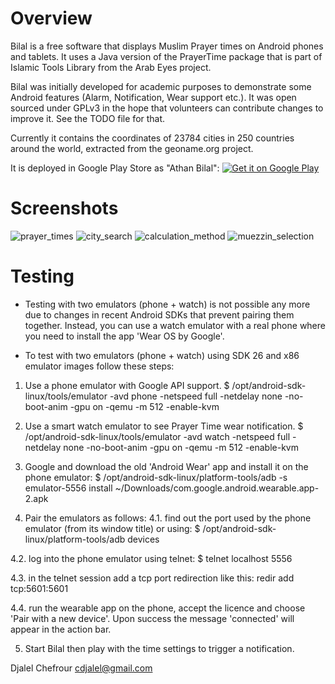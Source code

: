 Overview
========
Bilal is a free software that displays Muslim Prayer times on Android phones and tablets. It uses a Java version of the PrayerTime package that is part of Islamic Tools Library from the Arab Eyes project.

Bilal was initially developed for academic purposes to demonstrate some Android features (Alarm, Notification, Wear support etc.). It was open sourced under GPLv3 in the hope that volunteers can contribute changes to improve it. See the TODO file for that.

Currently it contains the coordinates of 23784 cities in 250 countries around the world, extracted from the geoname.org project.

It is deployed in Google Play Store as "Athan Bilal": 
<a href='https://play.google.com/store/apps/details?id=com.djalel.android.bilal&pcampaignid=MKT-Other-global-all-co-prtnr-py-PartBadge-Mar2515-1'><img alt='Get it on Google Play' src='https://play.google.com/intl/en_us/badges/images/generic/en_badge_web_generic.png'/></a>

Screenshots
===========
![prayer_times](https://user-images.githubusercontent.com/5300525/40919891-d560ccda-6802-11e8-9ecc-9baffd79f93f.png)
![city_search](https://user-images.githubusercontent.com/5300525/40919921-ede93c74-6802-11e8-8a70-69267f194440.png)
![calculation_method](https://user-images.githubusercontent.com/5300525/40919894-d86819ec-6802-11e8-8749-5f81d0308bb6.png)
![muezzin_selection](https://user-images.githubusercontent.com/5300525/40919934-f90e9180-6802-11e8-95a9-d0c9a9fe12c9.png)

Testing
=======
- Testing with two emulators (phone + watch) is not possible any more due to changes in recent Android SDKs that prevent pairing them together. Instead, you can use a watch emulator with a real phone where you need to install  the app 'Wear OS by Google'.

- To test with two emulators (phone + watch) using SDK 26 and x86 emulator images follow these steps:

1. Use a phone emulator with Google API support.
$ /opt/android-sdk-linux/tools/emulator -avd phone -netspeed full -netdelay none -no-boot-anim -gpu on -qemu -m 512 -enable-kvm

2. Use a smart watch emulator to see Prayer Time wear notification.
$ /opt/android-sdk-linux/tools/emulator -avd watch -netspeed full -netdelay none -no-boot-anim -gpu on -qemu -m 512 -enable-kvm

3. Google and download the old 'Android Wear' app and install it on the phone emulator:
  $ /opt/android-sdk-linux/platform-tools/adb -s emulator-5556 install ~/Downloads/com.google.android.wearable.app-2.apk 

4. Pair the emulators as follows:
  4.1. find out the port used by the phone emulator (from its window title) or using:
    $ /opt/android-sdk-linux/platform-tools/adb devices

  4.2. log into the phone emulator using telnet:
    $ telnet localhost 5556

  4.3. in the telnet session add a tcp port redirection like this:
    redir add tcp:5601:5601 

  4.4. run the wearable app on the phone, accept the licence and choose 'Pair with a new device'. Upon success the message 'connected' will appear in the action bar.

5. Start Bilal then play with the time settings to trigger a notification.
 

Djalel Chefrour
cdjalel@gmail.com
